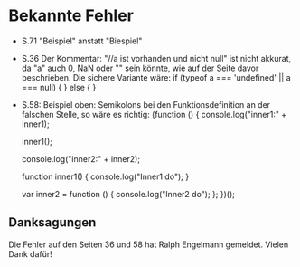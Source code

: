 Bekannte Fehler
===============

* S.71 "Beispiel" anstatt "Biespiel"
* S.36 Der Kommentar: "//a ist vorhanden und nicht null" ist nicht akkurat, da "a" auch 0, NaN oder "" sein könnte,
  wie auf der Seite davor beschrieben. Die sichere Variante wäre:
  if (typeof a === 'undefined' || a === null) {
  } else {
  }
* S.58: Beispiel oben: Semikolons bei den Funktionsdefinition an der falschen Stelle, so wäre es richtig:
(function () {
    console.log("inner1:" + inner1);

    inner1();

    console.log("inner2:" + inner2);

    function inner1() {
        console.log("Inner1 do");
    }

    var inner2 = function () {
        console.log("Inner2 do");
    };
})();


Danksagungen
------------

Die Fehler auf den Seiten 36 und 58 hat Ralph Engelmann gemeldet. Vielen Dank dafür!

